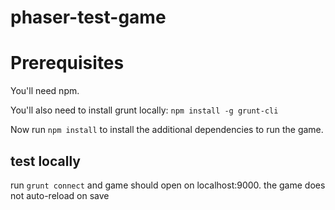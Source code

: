 # phaser-test-game

# Prerequisites

You'll need npm.

You'll also need to install grunt locally: `npm install -g grunt-cli`

Now run `npm install` to install the additional dependencies to run the game.

## test locally

run `grunt connect` and game should open on localhost:9000.
the game does not auto-reload on save
